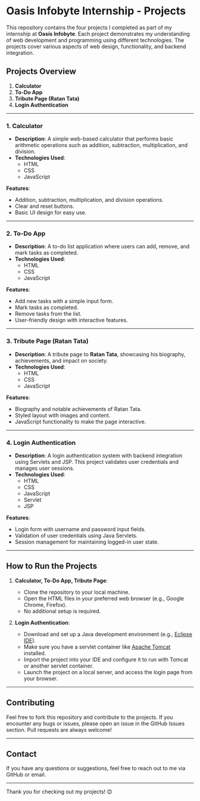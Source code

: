 # Oasis Infobyte Internship - Projects

This repository contains the four projects I completed as part of my internship at **Oasis Infobyte**. Each project demonstrates my understanding of web development and programming using different technologies. The projects cover various aspects of web design, functionality, and backend integration.

## Projects Overview

1. **Calculator**
2. **To-Do App**
3. **Tribute Page (Ratan Tata)**
4. **Login Authentication**

---

### 1. Calculator

- **Description**: A simple web-based calculator that performs basic arithmetic operations such as addition, subtraction, multiplication, and division.
- **Technologies Used**: 
  - HTML
  - CSS
  - JavaScript

**Features**:
- Addition, subtraction, multiplication, and division operations.
- Clear and reset buttons.
- Basic UI design for easy use.

---

### 2. To-Do App

- **Description**: A to-do list application where users can add, remove, and mark tasks as completed.
- **Technologies Used**: 
  - HTML
  - CSS
  - JavaScript

**Features**:
- Add new tasks with a simple input form.
- Mark tasks as completed.
- Remove tasks from the list.
- User-friendly design with interactive features.

---

### 3. Tribute Page (Ratan Tata)

- **Description**: A tribute page to **Ratan Tata**, showcasing his biography, achievements, and impact on society.
- **Technologies Used**: 
  - HTML
  - CSS
  - JavaScript

**Features**:
- Biography and notable achievements of Ratan Tata.
- Styled layout with images and content.
- JavaScript functionality to make the page interactive.

---

### 4. Login Authentication

- **Description**: A login authentication system with backend integration using Servlets and JSP. This project validates user credentials and manages user sessions.
- **Technologies Used**: 
  - HTML
  - CSS
  - JavaScript
  - Servlet
  - JSP

**Features**:
- Login form with username and password input fields.
- Validation of user credentials using Java Servlets.
- Session management for maintaining logged-in user state.

---

## How to Run the Projects

1. **Calculator, To-Do App, Tribute Page**:
   - Clone the repository to your local machine.
   - Open the HTML files in your preferred web browser (e.g., Google Chrome, Firefox).
   - No additional setup is required.

2. **Login Authentication**:
   - Download and set up a Java development environment (e.g., [Eclipse IDE](https://www.eclipse.org/)).
   - Make sure you have a servlet container like [Apache Tomcat](http://tomcat.apache.org/) installed.
   - Import the project into your IDE and configure it to run with Tomcat or another servlet container.
   - Launch the project on a local server, and access the login page from your browser.

---

## Contributing

Feel free to fork this repository and contribute to the projects. If you encounter any bugs or issues, please open an issue in the GitHub Issues section. Pull requests are always welcome!

---



## Contact

If you have any questions or suggestions, feel free to reach out to me via GitHub or email.

---

Thank you for checking out my projects! 😊
